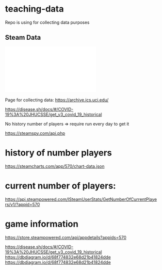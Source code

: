 # teaching-data
Repo is using for collecting data purposes

## Steam Data
![Database Schema](figures/steam_db_schema.pdf)

Page for collecting data: https://archive.ics.uci.edu/

https://disease.sh/docs/#/COVID-19%3A%20JHUCSSE/get_v3_covid_19_historical


No history number of players => require run every day to get it


https://steamspy.com/api.php

# history of number players
https://steamcharts.com/app/570/chart-data.json


# current number of players:
https://api.steampowered.com/ISteamUserStats/GetNumberOfCurrentPlayers/v1/?appid=570

# game information
https://store.steampowered.com/api/appdetails?appids=570


https://disease.sh/docs/#/COVID-19%3A%20JHUCSSE/get_v3_covid_19_historical
https://dbdiagram.io/d/68f774832e68d21b41824dde
https://dbdiagram.io/d/68f774832e68d21b41824dde
